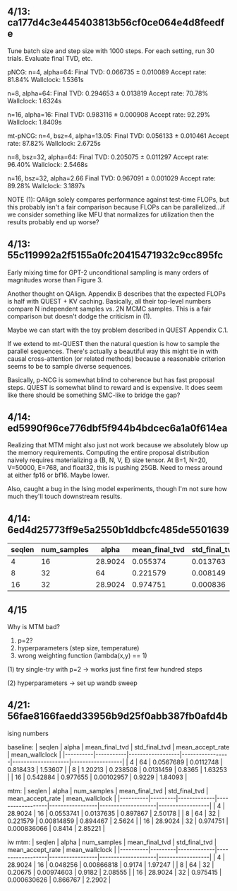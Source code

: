 ## 4/13: ca177d4c3e445403813b56cf0ce064e4d8feedfe

Tune batch size and step size with 1000 steps.
For each setting, run 30 trials. Evaluate final TVD, etc.

pNCG:
  n=4, alpha=64:
    Final TVD: 0.066735 ± 0.010089
    Accept rate: 81.84%
    Wallclock: 1.5361s

  n=8, alpha=64:
    Final TVD: 0.294653 ± 0.013819
    Accept rate: 70.78%
    Wallclock: 1.6324s

  n=16, alpha=16:
    Final TVD: 0.983116 ± 0.000908
    Accept rate: 92.29%
    Wallclock: 1.8409s

mt-pNCG:
  n=4, bsz=4, alpha=13.05:
    Final TVD: 0.056133 ± 0.010461
    Accept rate: 87.82%
    Wallclock: 2.6725s

  n=8, bsz=32, alpha=64:
    Final TVD: 0.205075 ± 0.011297
    Accept rate: 96.40%
    Wallclock: 2.5468s

  n=16, bsz=32, alpha=2.66
    Final TVD: 0.967091 ± 0.001029
    Accept rate: 89.28%
    Wallclock: 3.1897s

NOTE (1): QAlign solely compares performance against test-time FLOPs, but this probably isn't a fair comparison because FLOPs can be parallelized...if we consider something like MFU that normalizes for utilization then the results probably end up worse?

## 4/13: 55c119992a2f5155a0fc20415471932c9cc895fc

Early mixing time for GPT-2 unconditional sampling is many orders of magnitudes worse than Figure 3.

Another thought on QAlign. Appendix B describes that the expected FLOPs is half with QUEST + KV caching. Basically, all their top-level numbers compare N independent samples vs. 2N MCMC samples. This is a fair comparison but doesn't dodge the criticism in (1).

Maybe we can start with the toy problem described in QUEST Appendix C.1.

If we extend to mt-QUEST then the natural question is how to sample the parallel sequences. There's actually a beautiful way this might tie in with causal cross-attention (or related methods) because a reasonable criterion seems to be to sample diverse sequences.

Basically, p-NCG is somewhat blind to coherence but has fast proposal steps. QUEST is somewhat blind to reward and is expensive.
It does seem like there should be something SMC-like to bridge the gap?

## 4/14: ed5990f96ce776dbf5f944b4bdcec6a1a0f614ea

Realizing that MTM might also just not work because we absolutely blow up the memory requirements.
Computing the entire proposal distribution naively requires materializing a (B, N, V, E) size tensor.
At B=1, N=20, V=50000, E=768, and float32, this is pushing 25GB. Need to mess around at either fp16 or bf16. Maybe lower.

Also, caught a bug in the Ising model experiments, though I'm not sure how much they'll touch downstream results.

## 4/14: 6ed4d25773ff9e5a2550b1ddbcfc485de5501639

| seqlen | num_samples | alpha   | mean_final_tvd | std_final_tvd | mean_accept_rate | mean_wallclock |
|--------|-------------|---------|----------------|---------------|------------------|----------------|
| 4      | 16          | 28.9024 | 0.055374       | 0.013763      | 89.79%           | 2.5018s        |
| 8      | 32          | 64      | 0.221579       | 0.008149      | 89.45%           | 2.5624s        |
| 16     | 32          | 28.9024 | 0.974751       | 0.000836      | 84.14%           | 2.8522s        |

## 4/15

Why is MTM bad?
1. p=2?
2. hyperparameters (step size, temperature)
3. wrong weighting function (lambda(x,y) == 1)

(1) try single-try with p=2
-> works just fine first few hundred steps

(2) hyperparameters
-> set up wandb sweep

## 4/21: 56fae8166faedd33956b9d25f0abb387fb0afd4b

ising numbers

baseline:
|   seqlen |     alpha |   mean_final_tvd |   std_final_tvd |   mean_accept_rate |   mean_wallclock |
|----------|-----------|------------------|-----------------|--------------------|------------------|
|        4 | 64        |        0.0567689 |      0.0112748  |           0.818433 |          1.53607 |
|        8 |  1.20213  |        0.238508  |      0.0131459  |           0.8365   |          1.63253 |
|       16 |  0.542884 |        0.977655  |      0.00102957 |           0.9229   |          1.84093 |

mtm:
|   seqlen |   alpha | num_samples |   mean_final_tvd |   std_final_tvd |   mean_accept_rate |   mean_wallclock |
|----------|---------|-------------|------------------|-----------------|--------------------|------------------|
|        4 | 28.9024 | 16          |        0.0553741 |     0.0137635   |           0.897867 |          2.50178 |
|        8 | 64      | 32          |        0.221579  |     0.00814859  |           0.894467 |          2.5624  |
|       16 | 28.9024 | 32          |        0.974751  |     0.000836066 |           0.8414   |          2.85221 |

iw mtm:
|   seqlen |   alpha | num_samples |   mean_final_tvd |   std_final_tvd |   mean_accept_rate |   mean_wallclock |
|----------|---------|-------------|------------------|-----------------|--------------------|------------------|
|        4 | 28.9024 | 16          |         0.048256 |     0.00866818  |           0.9174   |          1.97247 |
|        8 | 64      | 32          |         0.20675  |     0.00974603  |           0.9182   |          2.08555 |
|       16 | 28.9024 | 32          |         0.975415 |     0.000630626 |           0.866767 |          2.2902  |
